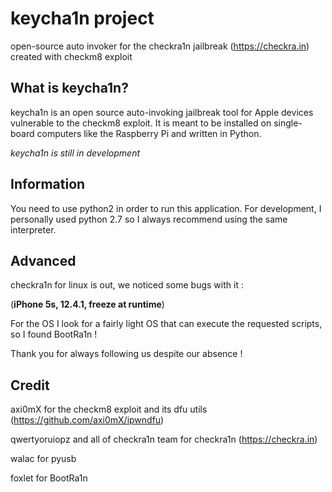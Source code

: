 # keycha1n project

open-source auto invoker for the checkra1n jailbreak (https://checkra.in) created with checkm8 exploit

## What is keycha1n?

keycha1n is an open source auto-invoking jailbreak tool for Apple devices vulnerable to the checkm8 exploit.
It is meant to be installed on single-board computers like the Raspberry Pi and written in Python.

*keycha1n is still in development*

## Information

You need to use python2 in order to run this application.
For development, I personally used python 2.7 so I always recommend using the same interpreter.

## Advanced

checkra1n for linux is out, we noticed some bugs with it : 

(**iPhone 5s, 12.4.1, freeze at runtime**)

For the OS I look for a fairly light OS that can execute the requested scripts, so I found BootRa1n !

Thank you for always following us despite our absence !

## Credit

axi0mX for the checkm8 exploit and its dfu utils (https://github.com/axi0mX/ipwndfu)

qwertyoruiopz and all of checkra1n team for checkra1n (https://checkra.in)

walac for pyusb

foxlet for BootRa1n
